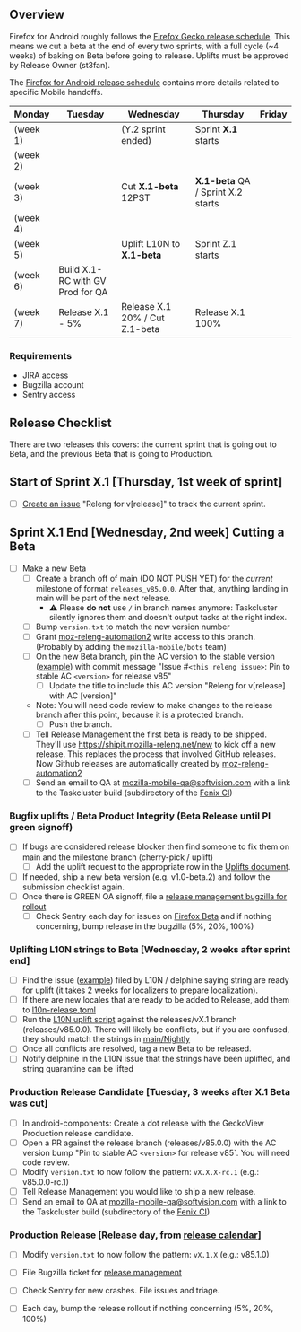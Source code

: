 ## Overview ##

Firefox for Android roughly follows the [Firefox Gecko release schedule](https://wiki.mozilla.org/Release_Management/Calendar#Calendars).
This means we cut a beta at the end of every two sprints, with a full cycle (~4 weeks) of baking on Beta before going to release. Uplifts must be approved by Release Owner (st3fan).

The [Firefox for Android release schedule](https://docs.google.com/spreadsheets/d/1HotjliSCGOp2nTkfXrxv8qYcurNpkqLWBKbbId6ovTY/edit#gid=0) contains more details related to specific Mobile handoffs.

| Monday          | Tuesday                   | Wednesday                      | Thursday          | Friday          |
|-----------------|---------------------------|--------------------------------|-------------------|-----------------|
| (week 1)        |                           | (Y.2 sprint ended)             |Sprint **X.1** starts |              |
| (week 2)        |                           |                                |                   |                 |
| (week 3)        |                           | Cut **X.1-beta** 12PST         | **X.1-beta** QA / Sprint X.2 starts ||
| (week 4)        |                           |                                |                   |                 |
| (week 5)        |                           | Uplift L10N to **X.1-beta**    | Sprint Z.1 starts |                 |
| (week 6)        | Build X.1-RC with GV Prod for QA |                         |                   |                 |
| (week 7)        | Release X.1 - 5%          | Release X.1 20% / Cut Z.1-beta | Release X.1 100%  |                 |

### Requirements
- JIRA access
- Bugzilla account
- Sentry access

## Release Checklist
There are two releases this covers: the current sprint that is going out to Beta, and the previous Beta that is going to Production.

## Start of Sprint X.1 [Thursday, 1st week of sprint]
- [ ] [Create an issue](https://github.com/mozilla-mobile/fenix/issues/new?template=release_checklist.md&title=Releng+for+) "Releng for v[release]" to track the current sprint.

## Sprint X.1 End [Wednesday, 2nd week] Cutting a Beta
- [ ] Make a new Beta
    - [ ] Create a branch off of main (DO NOT PUSH YET) for the *current* milestone of format `releases_v85.0.0`. After that, anything landing in main will be part of the next release.
       - ⚠️ Please **do not** use `/` in branch names anymore: Taskcluster silently ignores them and doesn't output tasks at the right index.
    - [ ] Bump `version.txt` to match the new version number
    - [ ] Grant [moz-releng-automation2](https://github.com/moz-releng-automation2) write access to this branch. (Probably by adding the `mozilla-mobile/bots` team)
    - [ ] On the new Beta branch, pin the AC version to the stable version ([example](https://github.com/mozilla-mobile/fenix/commit/e413da29f6a7a7d4a765817a9cd5687abbf27619)) with commit message "Issue #`<this releng issue>`: Pin to stable AC `<version>` for release v85"
        - [ ] Update the title to include this AC version "Releng for v[release] with AC [version]"
    - Note: You will need code review to make changes to the release branch after this point, because it is a protected branch.
        - [ ] Push the branch.

    - [ ] Tell Release Management the first beta is ready to be shipped. They'll use https://shipit.mozilla-releng.net/new to kick off a new release. This replaces the process that involved GitHub releases. Now Github releases are automatically created by [moz-releng-automation2](https://github.com/moz-releng-automation2)
    - [ ] Send an email to QA at mozilla-mobile-qa@softvision.com with a link to the Taskcluster build (subdirectory of the [Fenix CI](https://firefox-ci-tc.services.mozilla.com/tasks/index/mobile.v2.fenix.beta))

### Bugfix uplifts / Beta Product Integrity (Beta Release until PI green signoff)
- [ ] If bugs are considered release blocker then find someone to fix them on main and the milestone branch (cherry-pick / uplift)
    - [ ] Add the uplift request to the appropriate row in the [Uplifts document](https://docs.google.com/spreadsheets/d/1qIvHpcQ3BqJtlzV5T4M1MhbWVxkNiG-ToeYnWEBW4-I/edit#gid=0).
- [ ] If needed, ship a new beta version (e.g. v1.0-beta.2) and follow the submission checklist again.
- [ ] Once there is GREEN QA signoff, file a [release management bugzilla for rollout](https://bugzilla.mozilla.org/show_bug.cgi?id=1664366)
    - [ ] Check Sentry each day for issues on [Firefox Beta](https://sentry.prod.mozaws.net/operations/firefox-beta/) and if nothing concerning, bump release in the bugzilla (5%, 20%, 100%)

### Uplifting L10N strings to Beta [Wednesday, 2 weeks after sprint end]
- [ ] Find the issue ([example](https://github.com/mozilla-mobile/fenix/issues/16381)) filed by L10N / delphine saying string are ready for uplift (it takes 2 weeks for localizers to prepare localization).
- [ ] If there are new locales that are ready to be added to Release, add them to [l10n-release.toml](https://github.com/mozilla-mobile/fenix/blob/main/l10n-release.toml)
- [ ] Run the [L10N uplift script](https://github.com/mozilla-mobile/fenix/blob/main/l10n-uplift.py) against the releases/vX.1 branch (releases/v85.0.0). There will likely be conflicts, but if you are confused, they should match the strings in [main/Nightly](https://github.com/mozilla-mobile/fenix/tree/main/app/src/main/res)
- [ ] Once all conflicts are resolved, tag a new Beta to be released.
- [ ] Notify delphine in the L10N issue that the strings have been uplifted, and string quarantine can be lifted

### Production Release Candidate [Tuesday, 3 weeks after X.1 Beta was cut]
- [ ] In android-components: Create a dot release with the GeckoView Production release candidate.
- [ ] Open a PR against the release branch (releases/v85.0.0) with the AC version bump "Pin to stable AC `<version>` for release v85`. You will need code review.
- [ ] Modify `version.txt` to now follow the pattern: `vX.X.X-rc.1` (e.g.: v85.0.0-rc.1)
- [ ] Tell Release Management you would like to ship a new release.
- [ ] Send an email to QA at mozilla-mobile-qa@softvision.com with a link to the Taskcluster build (subdirectory of the [Fenix CI](https://firefox-ci-tc.services.mozilla.com/tasks/index/mobile.v2.fenix.release))

### Production Release [Release day, from [release calendar](https://docs.google.com/spreadsheets/d/1HotjliSCGOp2nTkfXrxv8qYcurNpkqLWBKbbId6ovTY/edit#gid=0)]
- [ ] Modify `version.txt` to now follow the pattern: `vX.1.X` (e.g.: v85.1.0)
- [ ] File Bugzilla ticket for [release management](https://bugzilla.mozilla.org/show_bug.cgi?id=1672212)

- [ ] Check Sentry for new crashes. File issues and triage.
- [ ] Each day, bump the release rollout if nothing concerning (5%, 20%, 100%)
